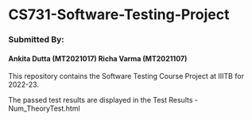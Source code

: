 # CS731-Software-Testing-Project
### Submitted By: 
#### Ankita Dutta (MT2021017) Richa Varma (MT2021107)
This repository contains the Software Testing Course Project at IIITB for 2022-23. 

The passed test results are displayed in the Test Results - Num_TheoryTest.html
